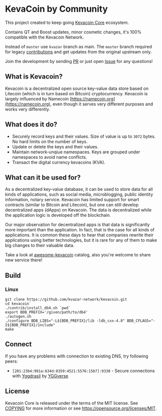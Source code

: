 # KevaCoin by Community

This project created to keep going [Kevacoin Core](https://github.com/kevacoin-project/kevacoin) ecosystem.

Contains QT and Boost updates, minor cosmetic changes, it's 100% compatible with the Kevacoin Network.

Instead of `master` use `kvazar` branch as main.
The `master` branch required for legacy [contributions](https://github.com/kevacoin-project/kevacoin/pulls) and get updates from the original upstream only.

Join the development by sending [PR](https://github.com/kevacoin-project/kevacoin/pulls) or just open [Issue](https://github.com/kevacoin-project/kevacoin/issues) for any questions!

## What is Kevacoin?

Kevacoin is a decentralized open source key-value data store based on Litecoin (which is in turn based on Bitcoin) cryptocurrency. Kevacoin is largely influenced by Namecoin [https://namecoin.org](https://namecoin.org), even though it serves very different purposes and works very differently.

## What does it do?

* Securely record keys and their values. Size of value is up to `3072` bytes. No hard limits on the number of keys.
* Update or delete the keys and their values.
* Maintain network-unqiue namespaces. Keys are grouped under namespaces to avoid name conflicts.
* Transact the digital currency kevacoins (KVA).

## What can it be used for?

As a decentralized key-value database, it can be used to store data for all kinds of applications, such as social media, microblogging, public identity information, notary service. Kevacoin has limited support for smart contracts (similar to Bitcoin and Litecoin), but one can still develop decentralized apps (dApps) on Kevacoin. The data is decentralized while the application logic is developed off the blockchain.

Our major observation for decentralized apps is that data is significantly more important than the application. In fact, that is the case for all kinds of applications. It is common these days to hear that companies rewrite their applications using better technologies, but it is rare for any of them to make big changes to their valuable data.

Take a look at [awesome-kevacoin](https://github.com/kvazar-network/awesome-kevacoin) catalog, also you're welcome to share new service there!

## Build

### Linux

```
git clone https://github.com/kvazar-network/kevacoin.git
cd kevacoin`
./contrib/install_db4.sh `pwd`
export BDB_PREFIX='/given/path/to/db4'
./autogen.sh
./configure BDB_LIBS="-L${BDB_PREFIX}/lib -ldb_cxx-4.8" BDB_CFLAGS="-I${BDB_PREFIX}/include"
make
```

## Connect

If you have any problems with connection to existing DNS, try following peers:

* `[201:23b4:991a:634d:8359:4521:5576:15b7]:9338` - Secure connections with [Yggdrasil](https://yggdrasil-network.github.io) by [YGGverse](https://github.com/YGGverse)

## License

Kevacoin Core is released under the terms of the MIT license. See [COPYING](COPYING) for more
information or see https://opensource.org/licenses/MIT.